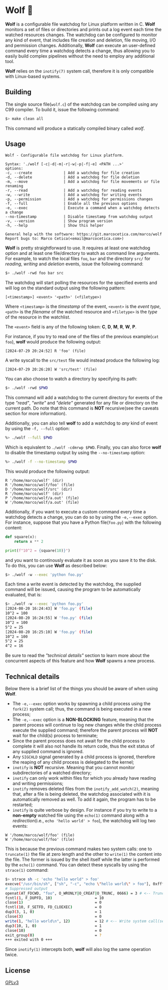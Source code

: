 # Wolf 🐺

**Wolf** is a configurable file watchdog for Linux platform written in C. **Wolf** monitors 
a set of files or directories and prints out a log event each time the watched resources changes. The watchdog
can be configured to monitor any kind of event, that includes file creation and deletion, file moving, I/O and
permission changes. Additionally, **Wolf** can execute an user-defined command every time a watchdog detects a
change, thus allowing you to easily build complex pipelines without the need to employ any additional tool.

**Wolf** relies on the `inotify(7)` system call, therefore it is only compatible with Linux-based systems.

## Building
The single source file(`wolf.c`) of the watchdog can be compiled using any C99 compiler. To build it, issue the following command:
```sh
$> make clean all
```

This command will produce a statically compiled binary called *wolf*.

## Usage
```
Wolf - Configurable file watchdog for Linux platform.

Syntax: './wolf [-c|-d|-m|-r|-w|-p|-f|-e] <PATH ...>'
options:
-c, --create              | Add a watchdog for file creation
-d, --delete              | Add a watchdog for file deletion
-m, --move                | Add a watchdog for file movements or file renaming
-r, --read                | Add a watchdog for reading events
-w, --write               | Add a watchdog for writing events
-p, --permission          | Add a watchdog for permissions changes
-f, --full                | Enable all the previous options
-e, --exec                | Execute a command when a watchdog detects a change
--no-timestamp            | Disable timestamp from watchdog output
-v, --version             | Show program version
-h, --help                | Show this helper

General help with the software: https://git.marcocetica.com/marco/wolf
Report bugs to: Marco Cetica(<email@marcocetica.com>)
```

**Wolf** is pretty straightforward to use. It requires at least one watchdog option and at least
one file/directory to watch as command line arguments. For example, to watch the local files `foo`, `bar` and 
the directory `src/` for _reading_, _writing_ and _deletion_ events, issue the following command:

```sh
$> ./wolf -rwd foo bar src
```

The watchdog will start polling the resources for the specified events and will log on the standard output using
the following pattern:

```
[<timestamp>] <event> '<path>' (<filetype>)
```

Where `<timestamp>` is the _timestamp_ of the event, `<event>` is the _event type_, `<path>` is the _filename_ of
the watched resource and `<filetype>` is the _type_ of the resource in the watchlist.

The `<event>` field is any of the following token: **C**, **D**, **M**, **R**, **W**, **P**.

For instance, if you try to read one of the files of the previous example(`cat foo`), **wolf** would produce the following
output:

```
[2024-07-29 20:24:52] R 'foo' (file)
```

A write syscall to the `src/test` file would instead produce the following log:

```
[2024-07-29 20:26:20] W 'src/test' (file)
```

You can also choose to watch a directory by specifying its path:

```sh
$> ./wolf -rwd $PWD
```

This command will add a watchdog to the current directory for events of the type _"read"_, _"write"_ and _"delete"_
generated for any file or directory on the current path. Do note that this command is **NOT** recursive(see the caveats section for more information).

Additionally, you can also tell **wolf** to add a watchdog to _any_ kind of event by using the `-f, --full` option:

```sh
%> ./wolf --full $PWD
```

Which is equivalent to `./wolf -cdmrwp $PWD`. Finally, you can also force **wolf** to disable the timestamp output by using the `--no-timestamp` option:

```sh
%> ./wolf -f --no-timestamp $PWD
```

This would produce the following output:

```
R '/home/marco/wolf' (dir)
R '/home/marco/wolf/foo' (file)
D '/home/marco/wolf/src' (dir)
R '/home/marco/wolf' (dir)
P '/home/marco/wolf/a.out' (file)
W '/home/marco/wolf/a.out' (file)
```
Additionally, if you want to execute a custom command every time a watchdog detects a change, you can do so by
using the `-e,--exec` option. For instance, suppose that you have a Python file(`foo.py`) with the following content:

```py
def square(x):
    return x ** 2

print(f"10^2 = {square(10)}")
```

and you want to continously evaluate it as soon as you save it to the disk. To do this, you can use **Wolf** as described
below:

```sh
$> ./wolf -w --exec 'python foo.py'
```

Each time a write event is detected by the watchdog, the supplied command will be issued, causing the program 
to be automatically evaluated, that is:

```sh
$> ./wolf -w --exec 'python foo.py'
[2024-08-20 16:24:43] W 'foo.py' (file)
10^2 = 100
[2024-08-20 16:24:55] W 'foo.py' (file)
10^2 = 100
5^2 = 25
[2024-08-20 16:25:10] W 'foo.py' (file)
10^2 = 100
5^2 = 25
4^2 = 16
```

Be sure to read the _"technical details"_ section to learn more about the concurrent aspects of this feature and how **Wolf**
spawns a new process.

## Technical details
Below there is a brief list of the things you should be aware of when using **Wolf**.

- The `-e,--exec` option works by spawning a child process using the `fork(2)` system call; thus, the command is being executed
in a new process;  
- The `-e,--exec` option is a **NON-BLOCKING** feature, meaning that the parent process will continue to log new changes while the
child process execute the supplied command; therefore the parent process will **NOT** wait for the child(s) process to terminate;  
- Since the parent process does not await for the child process to complete it will also not handle its return code, thus the exit
status of any supplied command is ignored.
- Any `SIGCHLD` signal generated by a child process is ignored, therefore the reaping of any child process is delegated to the kernel;  
- `inotify` is **NOT** recursive. Meaning that you cannot monitor subdirectories of a watched directory;  
- `inotify` can only work within files for which you already have reading and writing permissions;  
- `inotify` removes deleted files from the `inotify_add_watch(2)`, meaning that, after a file is being deleted, the watchdog associated with it 
is automatically removed as well. To add it again, the program has to be restarted;  
- `inotify` is quite verbose by design. For instance if you try to write to a **non-empty** watched file
using the `echo(1)` command along with a _redirection_(i.e., `echo 'hello world' > foo`), the watchdog will
log two events:

```
W '/home/marco/wolf/foo' (file)
W '/home/marco/wolf/foo' (file)
```
This is because the previous command makes two system calls: one to `truncate(1)` the file at zero length and
the other to `write(1)` the content into the file. The former is issued by the shell itself while the latter is
performed by the `echo(1)` command. You can detect these syscalls by using the `strace(1)` command:

```sh
$> strace sh -c 'echo "hello world" > foo'
execve("/usr/bin/sh", ["sh", "-c", "echo \"hello world\" > foo"], 0xffffd10381d0 /* 23 vars */) = 0
# Suppressed output
openat(AT_FDCWD, "foo", O_WRONLY|O_CREAT|O_TRUNC, 0666) = 3 # <-- Truncate system call(first event)
fcntl(1, F_DUPFD, 10)                   = 10
close(1)                                = 0
fcntl(10, F_SETFD, FD_CLOEXEC)          = 0
dup3(3, 1, 0)                           = 1
close(3)                                = 0
write(1, "hello world\n", 12)           = 12 # <-- Write system call(second event)
dup3(10, 1, 0)                          = 1
close(10)                               = 0
exit_group(0)                           = ?
+++ exited with 0 +++
```

Since `inotify(1)` intercepts both, **wolf** will also log the same operation twice.

## License
[GPLv3](https://choosealicense.com/licenses/gpl-3.0/)
